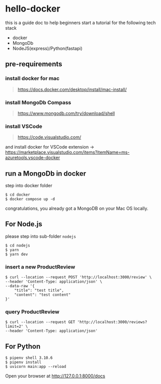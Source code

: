 # hello-docker

this is a guide doc to help beginners start a tutorial for the following tech stack

- docker
- MongoDb
- NodeJS(express)/Python(fastapi)

## pre-requirements

### install docker for mac

> https://docs.docker.com/desktop/install/mac-install/

### install MongoDb Compass

> https://www.mongodb.com/try/download/shell

### install VSCode

> https://code.visualstudio.com/

and install docker for VSCode extension -> https://marketplace.visualstudio.com/items?itemName=ms-azuretools.vscode-docker


## run a MongoDb in docker

step into docker folder

```shell
$ cd docker
$ docker compose up -d
```

congratulations, you already got a MongoDB on your Mac OS locally.

## For Node.js

please step into sub-folder `nodejs`

```shell
$ cd nodejs
$ yarn
$ yarn dev
```

### insert a new ProductReview

```shell
$ curl --location --request POST 'http://localhost:3000/review' \
--header 'Content-Type: application/json' \
--data-raw '{
    "title": "test title",
    "content": "test content"
}'
```

### query ProductReview

```shell
$ curl --location --request GET 'http://localhost:3000/reviews?limit=2' \
--header 'Content-Type: application/json'
```

## For Python

```shell
$ pipenv shell 3.10.6
$ pipenv install
$ uvicorn main:app --reload
```

Open your browser at http://127.0.0.1:8000/docs
